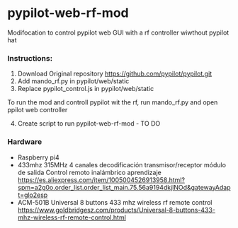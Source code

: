# pypilot-web-rf-mod
Modifocation to control pypilot web GUI with a rf controller wiwthout pypilot hat

### Instructions:

1. Download Original repository https://github.com/pypilot/pypilot.git
2. Add mando_rf.py in pypilot/web/static
3. Replace pypilot_control.js in pypilot/web/static

To run the mod and controll pypilot wit the rf, run mando_rf.py and open ppilot web controller

4. Create script to run pypilot-web-rf-mod - TO DO

### Hardware
- Raspberry pi4
- 433mhz 315MHz 4 canales decodificación transmisor/receptor módulo de salida Control remoto inalámbrico aprendizaje
  https://es.aliexpress.com/item/1005004526913958.html?spm=a2g0o.order_list.order_list_main.75.56a9194dkjlNOd&gatewayAdapt=glo2esp
- ACM-501B Universal 8 buttons 433 mhz wireless rf remote control
  https://www.goldbridgesz.com/products/Universal-8-buttons-433-mhz-wireless-rf-remote-control.html
